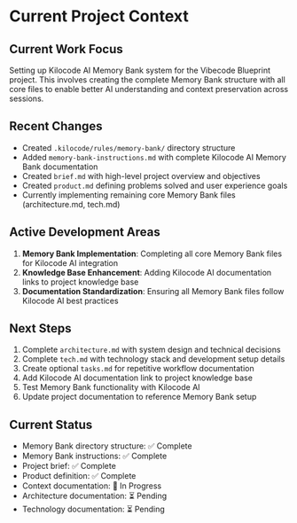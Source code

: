 # Current Project Context

## Current Work Focus

Setting up Kilocode AI Memory Bank system for the Vibecode Blueprint project. This involves creating the complete Memory Bank structure with all core files to enable better AI understanding and context preservation across sessions.

## Recent Changes

- Created `.kilocode/rules/memory-bank/` directory structure
- Added `memory-bank-instructions.md` with complete Kilocode AI Memory Bank documentation
- Created `brief.md` with high-level project overview and objectives
- Created `product.md` defining problems solved and user experience goals
- Currently implementing remaining core Memory Bank files (architecture.md, tech.md)

## Active Development Areas

1. **Memory Bank Implementation**: Completing all core Memory Bank files for Kilocode AI integration
2. **Knowledge Base Enhancement**: Adding Kilocode AI documentation links to project knowledge base
3. **Documentation Standardization**: Ensuring all Memory Bank files follow Kilocode AI best practices

## Next Steps

1. Complete `architecture.md` with system design and technical decisions
2. Complete `tech.md` with technology stack and development setup details
3. Create optional `tasks.md` for repetitive workflow documentation
4. Add Kilocode AI documentation link to project knowledge base
5. Test Memory Bank functionality with Kilocode AI
6. Update project documentation to reference Memory Bank setup

## Current Status

- Memory Bank directory structure: ✅ Complete
- Memory Bank instructions: ✅ Complete  
- Project brief: ✅ Complete
- Product definition: ✅ Complete
- Context documentation: 🔄 In Progress
- Architecture documentation: ⏳ Pending
- Technology documentation: ⏳ Pending
